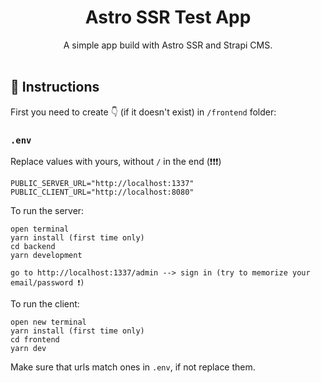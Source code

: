 <h1 align="center">Astro SSR Test App</h1>
<div align="center">
   A simple app build with Astro SSR and Strapi CMS.
</div>
<br/>

## 🧞 Instructions

First you need to create 👇 (if it doesn't exist) in `/frontend` folder:

### `.env`

Replace values with yours, without `/` in the end (❗️❗️❗️)

```
PUBLIC_SERVER_URL="http://localhost:1337"
PUBLIC_CLIENT_URL="http://localhost:8080"
```

To run the server:

```
open terminal
yarn install (first time only)
cd backend
yarn development

go to http://localhost:1337/admin --> sign in (try to memorize your email/password ❗️)
```

To run the client:

```
open new terminal
yarn install (first time only)
cd frontend
yarn dev
```

Make sure that urls match ones in `.env`, if not replace them.
